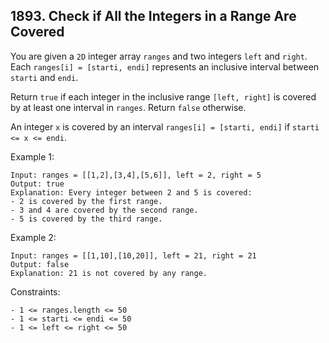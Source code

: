 ## 1893. Check if All the Integers in a Range Are Covered

You are given a `2D` integer array `ranges` and two integers `left` and `right`. Each `ranges[i] = [starti, endi]` represents an inclusive interval between `starti` and `endi`.

Return `true` if each integer in the inclusive range `[left, right]` is covered by at least one interval in `ranges`. Return `false` otherwise.

An integer `x` is covered by an interval `ranges[i] = [starti, endi]` if `starti <= x <= endi`.

Example 1:

```
Input: ranges = [[1,2],[3,4],[5,6]], left = 2, right = 5
Output: true
Explanation: Every integer between 2 and 5 is covered:
- 2 is covered by the first range.
- 3 and 4 are covered by the second range.
- 5 is covered by the third range.
```

Example 2:

```
Input: ranges = [[1,10],[10,20]], left = 21, right = 21
Output: false
Explanation: 21 is not covered by any range.
```

Constraints:

```
- 1 <= ranges.length <= 50
- 1 <= starti <= endi <= 50
- 1 <= left <= right <= 50
```
